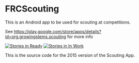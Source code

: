 FRCScouting
===========

This is an Android app to be used for scouting at competitions. 

See https://play.google.com/store/apps/details?id=org.growingstems.scouting for more info


[![Stories in Ready](https://badge.waffle.io/username115/frcscouting.png?label=ready&title=Ready)](http://waffle.io/username115/frcscouting) [![Stories in In Work](https://badge.waffle.io/username115/frcscouting.png?label=in%20work&title=In%20work)](http://waffle.io/username115/frcscouting)

This is the source code for the 2015 version of the Scouting App.




